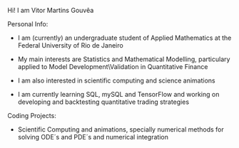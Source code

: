 Hi! I am Vitor Martins Gouvêa

Personal Info:
  
- I am (currently) an undergraduate student of Applied Mathematics at the Federal University of Rio de Janeiro

- My main interests are Statistics and Mathematical Modelling, particulary applied to Model Development\Validation in Quantitative Finance

- I am also interested in scientific computing and science animations

- I am currently learning SQL, mySQL and TensorFlow and working on developing and backtesting quantitative trading strategies

Coding Projects:

- Scientific Computing and animations, specially numerical methods for solving ODE´s and PDE´s and numerical integration



<!---
vmart2260/vmart2260 is a ✨ special ✨ repository because its `README.md` (this file) appears on your GitHub profile.
You can click the Preview link to take a look at your changes.
--->
